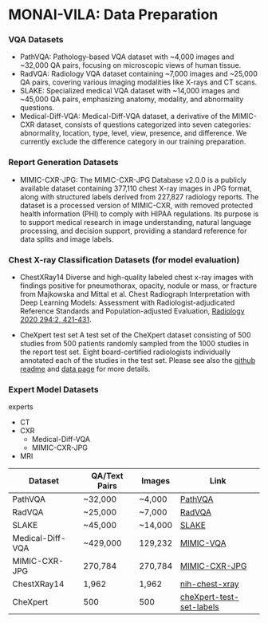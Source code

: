 # MONAI-VILA: Data Preparation

### VQA Datasets
- PathVQA: Pathology-based VQA dataset with ~4,000 images and ~32,000 QA pairs, focusing on microscopic views of human tissue.
- RadVQA: Radiology VQA dataset containing ~7,000 images and ~25,000 QA pairs, covering various imaging modalities like X-rays and CT scans.
- SLAKE: Specialized medical VQA dataset with ~14,000 images and ~45,000 QA pairs, emphasizing anatomy, modality, and abnormality questions.
- Medical-Diff-VQA: Medical-Diff-VQA dataset, a derivative of the MIMIC-CXR dataset, consists of questions categorized into seven categories: abnormality, location, type, level, view, presence, and difference. We currently exclude the difference category in our training preparation.

### Report Generation Datasets

- MIMIC-CXR-JPG: The MIMIC-CXR-JPG Database v2.0.0 is a publicly available dataset containing 377,110 chest X-ray images in JPG format, along with structured labels derived from 227,827 radiology reports. The dataset is a processed version of MIMIC-CXR, with removed protected health information (PHI) to comply with HIPAA regulations. Its purpose is to support medical research in image understanding, natural language processing, and decision support, providing a standard reference for data splits and image labels.

### Chest X-ray Classification Datasets (for model evaluation)

- ChestXRay14
Diverse and high-quality labeled chest x-ray images with findings positive for pneumothorax, opacity, nodule or mass, or fracture from Majkowska and Mittal et al. Chest Radiograph Interpretation with Deep Learning Models: Assessment with Radiologist-adjudicated Reference Standards and Population-adjusted Evaluation, [Radiology 2020 294:2, 421-431](https://pubs.rsna.org/doi/10.1148/radiol.2019191293).

- CheXpert test set
A test set of the CheXpert dataset consisting of 500 studies from 500 patients randomly sampled from the 1000 studies in the report test set. Eight board-certified radiologists individually annotated each of the studies in the test set. Please see also the [github readme](https://github.com/rajpurkarlab/cheXpert-test-set-labels) and [data page](https://stanfordaimi.azurewebsites.net/datasets/23c56a0d-15de-405b-87c8-99c30138950c) for more details.

### Expert Model Datasets
experts
  - CT
  - CXR
    - Medical-Diff-VQA
    - MIMIC-CXR-JPG
  - MRI

| Dataset   | QA/Text Pairs  | Images    | Link |
|-----------|-----------|-----------|------|
| PathVQA   | ~32,000   | ~4,000    | [PathVQA](https://huggingface.co/datasets/flaviagiammarino/path-vqa) |
| RadVQA    | ~25,000   | ~7,000    | [RadVQA](https://osf.io/89kps/) |
| SLAKE     | ~45,000   | ~14,000   | [SLAKE](https://www.med-vqa.com/slake/) |
| Medical-Diff-VQA | ~429,000  | 129,232  | [MIMIC-VQA](https://physionet.org/content/medical-diff-vqa/1.0.0) |
| MIMIC-CXR-JPG | 270,784 | 270,784 | [MIMIC-CXR-JPG](https://physionet.org/content/mimic-cxr-jpg/2.1.0/) |
| ChestXRay14 | 1,962 | 1,962 | [nih-chest-xray](https://cloud.google.com/healthcare-api/docs/resources/public-datasets/nih-chest#additional_labels) |
| CheXpert | 500 | 500 | [cheXpert-test-set-labels](https://github.com/rajpurkarlab/cheXpert-test-set-labels) |
